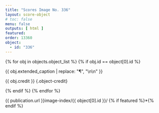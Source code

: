 ```yaml
---
title: "Scores Image No. 336"
layout: score-object
# toc: false
menu: false
outputs: [ html ]
featured: 
order: 13360
object:
  - id: "336"
---
```


{% for obj in objects.object_list %}
{% if obj.id == object[0].id %}

{{ obj.extended_caption | replace: "¶", "\n\n" }}

{{ obj.credit }} {.object-credit}

{% endif %}
{% endfor %}

<div class="object-credit object-url is-print-only">

{{ publication.url }}image-index/{{ object[0].id }}/ {% if featured %}*{% endif %}

</div>
